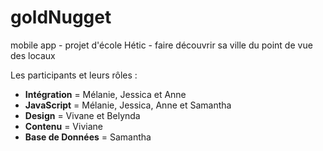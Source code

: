 # goldNugget
mobile app - projet d'école Hétic - faire découvrir sa ville du point de vue des locaux

Les participants et leurs rôles :
* __Intégration__ = Mélanie, Jessica et Anne
* __JavaScript__ = Mélanie, Jessica, Anne et Samantha
* __Design__ = Vivane et Belynda
* __Contenu__ = Viviane
* __Base de Données__ = Samantha

